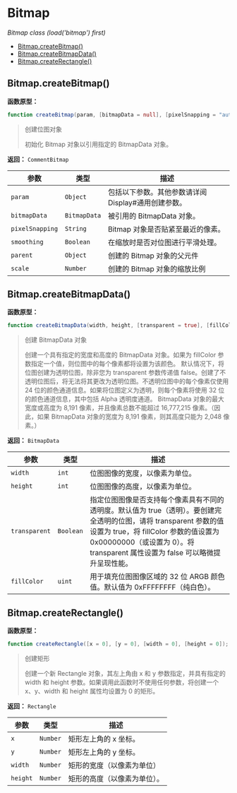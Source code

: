 # Bitmap

*Bitmap class (load('bitmap') first)*

- [Bitmap.createBitmap()](#Bitmap.createBitmap)
- [Bitmap.createBitmapData()](#Bitmap.createBitmapData)
- [Bitmap.createRectangle()](#Bitmap.createRectangle)

## Bitmap.createBitmap()

**函数原型：**

```actionscript
function createBitmap(param, [bitmapData = null], [pixelSnapping = "auto"], [smoothing = false], [parent = undefined], [scale = 1]);
```

> 创建位图对象
>
> 初始化 Bitmap 对象以引用指定的 BitmapData 对象。

**返回：** `CommentBitmap`

| 参数 | 类型 | 描述 |
|---|---|---|
| `param` | `Object` | 包括以下参数。其他参数请详阅 Display#通用创建参数。 |
| `bitmapData` | `BitmapData` | 被引用的 BitmapData 对象。 |
| `pixelSnapping` | `String` | Bitmap 对象是否贴紧至最近的像素。 |
| `smoothing` | `Boolean` | 在缩放时是否对位图进行平滑处理。 |
| `parent` | `Object` | 创建的 Bitmap 对象的父元件 |
| `scale` | `Number` | 创建的 Bitmap 对象的缩放比例 |

## Bitmap.createBitmapData()

**函数原型：**

```actionscript
function createBitmapData(width, height, [transparent = true], [fillColor = 0xffffffff]);
```

> 创建 BitmapData 对象
>
> 创建一个具有指定的宽度和高度的 BitmapData 对象。如果为 fillColor 参数指定一个值，则位图中的每个像素都将设置为该颜色。
默认情况下，将位图创建为透明位图，除非您为 transparent 参数传递值 false。创建了不透明位图后，将无法将其更改为透明位图。不透明位图中的每个像素仅使用 24 位的颜色通道信息。如果将位图定义为透明，则每个像素将使用 32 位的颜色通道信息，其中包括 Alpha 透明度通道。
BitmapData 对象的最大宽度或高度为 8,191 像素，并且像素总数不能超过 16,777,215 像素。（因此，如果 BitmapData 对象的宽度为 8,191 像素，则其高度只能为 2,048 像素。）

**返回：** `BitmapData`

| 参数 | 类型 | 描述 |
|---|---|---|
| `width` | `int` | 位图图像的宽度，以像素为单位。 |
| `height` | `int` | 位图图像的高度，以像素为单位。 |
| `transparent` | `Boolean` | 指定位图图像是否支持每个像素具有不同的透明度。默认值为 true（透明）。要创建完全透明的位图，请将 transparent 参数的值设置为 true，将 fillColor 参数的值设置为 0x00000000（或设置为 0）。将 transparent 属性设置为 false 可以略微提升呈现性能。 |
| `fillColor` | `uint` | 用于填充位图图像区域的 32 位 ARGB 颜色值。默认值为 0xFFFFFFFF（纯白色）。 |

## Bitmap.createRectangle()

**函数原型：**

```actionscript
function createRectangle([x = 0], [y = 0], [width = 0], [height = 0]);
```

> 创建矩形
>
> 创建一个新 Rectangle 对象，其左上角由 x 和 y 参数指定，并具有指定的 width 和 height 参数。如果调用此函数时不使用任何参数，将创建一个 x、y、width 和 height 属性均设置为 0 的矩形。

**返回：** `Rectangle`

| 参数 | 类型 | 描述 |
|---|---|---|
| `x` | `Number` | 矩形左上角的 x 坐标。 |
| `y` | `Number` | 矩形左上角的 y 坐标。 |
| `width` | `Number` | 矩形的宽度（以像素为单位） |
| `height` | `Number` | 矩形的高度（以像素为单位）。 |

